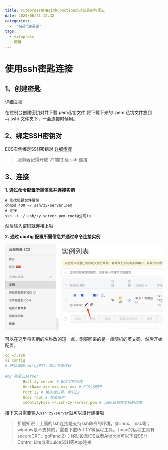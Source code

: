 ```yaml
---
title: vitepress使用githubAction自动部署到阿里云
date: 2024/06/21 12:32
categories:
  - '"杂碎"逆袭史'
tags:
  - vitepress
  - 部署
---
```



# 使用ssh密匙连接

 ## 1、创建密匙
 
[详细文档](https://help.aliyun.com/document_detail/51798.html?spm=a2c4g.11186623.6.665.1e227bfeFM3Scw)

在控制台创建密钥对并下载.pem私钥文件
将下载下来的 .pem 私钥文件放到 ~/.ssh/ 文件夹下，一会连接时候用。

## 2、绑定SSH密钥对

ECS实例绑定SSH密钥对
[详细步骤](https://help.aliyun.com/document_detail/51796.html?spm=a2c4g.11186623.2.11.2cfe47375ns6J5#concept-zzt-nl1-ydb)

> 服务器记得开放 22端口 给 ssh 连接

## 3、连接

**1. 通过命令配置所需信息并连接实例**

```
# 修改私钥文件属性
chmod 400 ~/.ssh/zy-server.pem
# 连接
ssh -i ~/.ssh/zy-server.pem root@公网ip
```

然后输入密码就连接上啦

**2. 通过 config 配置所需信息并通过命令连接实例**

![](docs/public/img/2024/Pasted%20image%2020240621190813.png)

可以在这里将实例的名称改的短一点，刚买回来的是一串随机的英文码，然后开始配置。
```yml
cd ~/.ssh
vi config
# 开始编辑config文件，加上下面代码

#my 阿里云server
        Host zy-server # ECS实例名称
        HostName xxx.xxx.xxx.xxx # ECS公网IP
        Port 22 # 输入端口号，默认22
        User root # 登录账户
        IdentityFile ~/.ssh/zy-server.pem # .pem私钥在本机的位置
```

接下来只需要输入` ssh zy-server `就可以进行连接啦


> 扩展知识：上面的ssh连接是支持ssh命令的环境，如linux、mac等；window是不支持的，需要下载PuTTY等远程工具。（mac的远程工具有secureCRT、goPanel2）；移动设备iOS或者Android可以下载SSH Control Lite或者JuiceSSH等App连接

